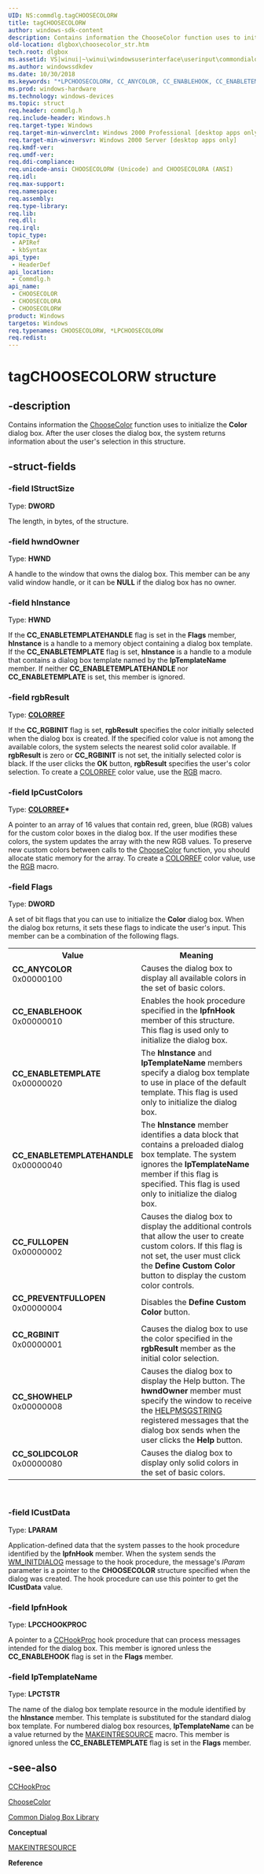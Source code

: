 ```yaml
---
UID: NS:commdlg.tagCHOOSECOLORW
title: tagCHOOSECOLORW
author: windows-sdk-content
description: Contains information the ChooseColor function uses to initialize the Color dialog box. After the user closes the dialog box, the system returns information about the user's selection in this structure.
old-location: dlgbox\choosecolor_str.htm
tech.root: dlgbox
ms.assetid: VS|winui|~\winui\windowsuserinterface\userinput\commondialogboxlibrary\commondialogboxreference\commondialogboxstructures\choosecolor.htm
ms.author: windowssdkdev
ms.date: 10/30/2018
ms.keywords: "*LPCHOOSECOLORW, CC_ANYCOLOR, CC_ENABLEHOOK, CC_ENABLETEMPLATE, CC_ENABLETEMPLATEHANDLE, CC_FULLOPEN, CC_PREVENTFULLOPEN, CC_RGBINIT, CC_SHOWHELP, CC_SOLIDCOLOR, CHOOSECOLOR, CHOOSECOLOR structure [Dialog Boxes], CHOOSECOLORA, CHOOSECOLORW, LPCHOOSECOLOR, LPCHOOSECOLOR structure pointer [Dialog Boxes], _win32_CHOOSECOLOR_str, _win32_choosecolor_str_cpp, commdlg/CHOOSECOLOR, commdlg/CHOOSECOLORA, commdlg/CHOOSECOLORW, commdlg/LPCHOOSECOLOR, dlgbox.choosecolor_str, tagCHOOSECOLORA, tagCHOOSECOLORW, winui._win32_choosecolor_str"
ms.prod: windows-hardware
ms.technology: windows-devices
ms.topic: struct
req.header: commdlg.h
req.include-header: Windows.h
req.target-type: Windows
req.target-min-winverclnt: Windows 2000 Professional [desktop apps only]
req.target-min-winversvr: Windows 2000 Server [desktop apps only]
req.kmdf-ver: 
req.umdf-ver: 
req.ddi-compliance: 
req.unicode-ansi: CHOOSECOLORW (Unicode) and CHOOSECOLORA (ANSI)
req.idl: 
req.max-support: 
req.namespace: 
req.assembly: 
req.type-library: 
req.lib: 
req.dll: 
req.irql: 
topic_type:
 - APIRef
 - kbSyntax
api_type:
 - HeaderDef
api_location:
 - Commdlg.h
api_name:
 - CHOOSECOLOR
 - CHOOSECOLORA
 - CHOOSECOLORW
product: Windows
targetos: Windows
req.typenames: CHOOSECOLORW, *LPCHOOSECOLORW
req.redist: 
---
```


# tagCHOOSECOLORW structure


## -description


Contains information the <a href="https://msdn.microsoft.com/cb4f59e8-bbf0-406e-9103-1a08c3731da6">ChooseColor</a> function uses to initialize the <b>Color</b> dialog box. After the user closes the dialog box, the system returns information about the user's selection in this structure. 


## -struct-fields




### -field lStructSize

Type: <b>DWORD</b>

The length, in bytes, of the structure. 


### -field hwndOwner

Type: <b>HWND</b>

A handle to the window that owns the dialog box. This member can be any valid window handle, or it can be <b>NULL</b> if the dialog box has no owner. 


### -field hInstance

Type: <b>HWND</b>

If the <b>CC_ENABLETEMPLATEHANDLE</b> flag is set in the <b>Flags</b> member, <b>hInstance</b> is a handle to a memory object containing a dialog box template. If the <b>CC_ENABLETEMPLATE</b> flag is set, <b>hInstance</b> is a handle to a module that contains a dialog box template named by the <b>lpTemplateName</b> member. If neither <b>CC_ENABLETEMPLATEHANDLE</b> nor <b>CC_ENABLETEMPLATE</b> is set, this member is ignored. 


### -field rgbResult

Type: <b><a href="https://msdn.microsoft.com/b87d3de2-7a13-44ef-8253-c6851a75fa54">COLORREF</a></b>

If the <b>CC_RGBINIT</b> flag is set, <b>rgbResult</b> specifies the color initially selected when the dialog box is created. If the specified color value is not among the available colors, the system selects the nearest solid color available. If <b>rgbResult</b> is zero or <b>CC_RGBINIT</b> is not set, the initially selected color is black. If the user clicks the <b>OK</b> button, <b>rgbResult</b> specifies the user's color selection. To create a <a href="https://msdn.microsoft.com/b87d3de2-7a13-44ef-8253-c6851a75fa54">COLORREF</a> color value, use the <a href="https://msdn.microsoft.com/e1dcb5f8-c026-4a4e-8541-928a057bf0ae">RGB</a> macro. 


### -field lpCustColors

Type: <b><a href="https://msdn.microsoft.com/b87d3de2-7a13-44ef-8253-c6851a75fa54">COLORREF</a>*</b>

A pointer to an array of 16  values that contain red, green, blue (RGB) values for the custom color boxes in the dialog box. If the user modifies these colors, the system updates the array with the new RGB values. To preserve new custom colors between calls to the <a href="https://msdn.microsoft.com/cb4f59e8-bbf0-406e-9103-1a08c3731da6">ChooseColor</a> function, you should allocate static memory for the array. To create a <a href="https://msdn.microsoft.com/b87d3de2-7a13-44ef-8253-c6851a75fa54">COLORREF</a> color value, use the <a href="https://msdn.microsoft.com/e1dcb5f8-c026-4a4e-8541-928a057bf0ae">RGB</a> macro. 


### -field Flags

Type: <b>DWORD</b>

A set of bit flags that you can use to initialize the <b>Color</b> dialog box. When the dialog box returns, it sets these flags to indicate the user's input. This member can be a combination of the following flags. 

<table>
<tr>
<th>Value</th>
<th>Meaning</th>
</tr>
<tr>
<td width="40%"><a id="CC_ANYCOLOR"></a><a id="cc_anycolor"></a><dl>
<dt><b>CC_ANYCOLOR</b></dt>
<dt>0x00000100</dt>
</dl>
</td>
<td width="60%">
Causes the dialog box to display all available colors in the set of basic colors. 

</td>
</tr>
<tr>
<td width="40%"><a id="CC_ENABLEHOOK"></a><a id="cc_enablehook"></a><dl>
<dt><b>CC_ENABLEHOOK</b></dt>
<dt>0x00000010</dt>
</dl>
</td>
<td width="60%">
Enables the hook procedure specified in the <b>lpfnHook</b> member of this structure. This flag is used only to initialize the dialog box.

</td>
</tr>
<tr>
<td width="40%"><a id="CC_ENABLETEMPLATE"></a><a id="cc_enabletemplate"></a><dl>
<dt><b>CC_ENABLETEMPLATE</b></dt>
<dt>0x00000020</dt>
</dl>
</td>
<td width="60%">
The <b>hInstance</b> and <b>lpTemplateName</b> members specify a dialog box template to use in place of the default template. This flag is used only to initialize the dialog box.

</td>
</tr>
<tr>
<td width="40%"><a id="CC_ENABLETEMPLATEHANDLE"></a><a id="cc_enabletemplatehandle"></a><dl>
<dt><b>CC_ENABLETEMPLATEHANDLE</b></dt>
<dt>0x00000040</dt>
</dl>
</td>
<td width="60%">
The <b>hInstance</b> member identifies a data block that contains a preloaded dialog box template. The system ignores the <b>lpTemplateName</b> member if this flag is specified. This flag is used only to initialize the dialog box.

</td>
</tr>
<tr>
<td width="40%"><a id="CC_FULLOPEN"></a><a id="cc_fullopen"></a><dl>
<dt><b>CC_FULLOPEN</b></dt>
<dt>0x00000002</dt>
</dl>
</td>
<td width="60%">
Causes the dialog box to display the additional controls that allow the user to create custom colors. If this flag is not set, the user must click the <b>Define Custom Color</b> button to display the custom color controls.

</td>
</tr>
<tr>
<td width="40%"><a id="CC_PREVENTFULLOPEN"></a><a id="cc_preventfullopen"></a><dl>
<dt><b>CC_PREVENTFULLOPEN</b></dt>
<dt>0x00000004</dt>
</dl>
</td>
<td width="60%">
Disables the <b>Define Custom Color</b> button.

</td>
</tr>
<tr>
<td width="40%"><a id="CC_RGBINIT"></a><a id="cc_rgbinit"></a><dl>
<dt><b>CC_RGBINIT</b></dt>
<dt>0x00000001</dt>
</dl>
</td>
<td width="60%">
Causes the dialog box to use the color specified in the <b>rgbResult</b> member as the initial color selection.

</td>
</tr>
<tr>
<td width="40%"><a id="CC_SHOWHELP"></a><a id="cc_showhelp"></a><dl>
<dt><b>CC_SHOWHELP</b></dt>
<dt>0x00000008</dt>
</dl>
</td>
<td width="60%">
Causes the dialog box to display the Help button. The <b>hwndOwner</b> member must specify the window to receive the <a href="https://msdn.microsoft.com/21c0fcf5-785b-4005-8133-e48347f991a8">HELPMSGSTRING</a> registered messages that the dialog box sends when the user clicks the <b>Help</b> button.

</td>
</tr>
<tr>
<td width="40%"><a id="CC_SOLIDCOLOR"></a><a id="cc_solidcolor"></a><dl>
<dt><b>CC_SOLIDCOLOR</b></dt>
<dt>0x00000080</dt>
</dl>
</td>
<td width="60%">
Causes the dialog box to display only solid colors in the set of basic colors. 

</td>
</tr>
</table>
 


### -field lCustData

Type: <b>LPARAM</b>

Application-defined data that the system passes to the hook procedure identified by the <b>lpfnHook</b> member. When the system sends the <a href="https://msdn.microsoft.com/bc4f4718-1dab-48db-ae3b-5a81a7be2644">WM_INITDIALOG</a> message to the hook procedure, the message's <i>lParam</i> parameter is a pointer to the <b>CHOOSECOLOR</b> structure specified when the dialog was created. The hook procedure can use this pointer to get the <b>lCustData</b> value. 


### -field lpfnHook

Type: <b>LPCCHOOKPROC</b>

A pointer to a <a href="https://msdn.microsoft.com/4486ad29-fe1e-4e7f-951f-d137c6497591">CCHookProc</a> hook procedure that can process messages intended for the dialog box. This member is ignored unless the <b>CC_ENABLEHOOK</b> flag is set in the <b>Flags</b> member. 


### -field lpTemplateName

Type: <b>LPCTSTR</b>

The name of the dialog box template resource in the module identified by the <b>hInstance</b> member. This template is substituted for the standard dialog box template. For numbered dialog box resources, <b>lpTemplateName</b> can be a value returned by the <a href="https://msdn.microsoft.com/761df981-776f-43ca-9cc9-bb82a49f66e6">MAKEINTRESOURCE</a> macro. This member is ignored unless the <b>CC_ENABLETEMPLATE</b> flag is set in the <b>Flags</b> member. 


## -see-also




<a href="https://msdn.microsoft.com/4486ad29-fe1e-4e7f-951f-d137c6497591">CCHookProc</a>



<a href="https://msdn.microsoft.com/cb4f59e8-bbf0-406e-9103-1a08c3731da6">ChooseColor</a>



<a href="https://msdn.microsoft.com/28573019-f0bd-4a8e-a1a1-48559f658a81">Common Dialog Box Library</a>



<b>Conceptual</b>



<a href="https://msdn.microsoft.com/761df981-776f-43ca-9cc9-bb82a49f66e6">MAKEINTRESOURCE</a>



<b>Reference</b>
 

 

